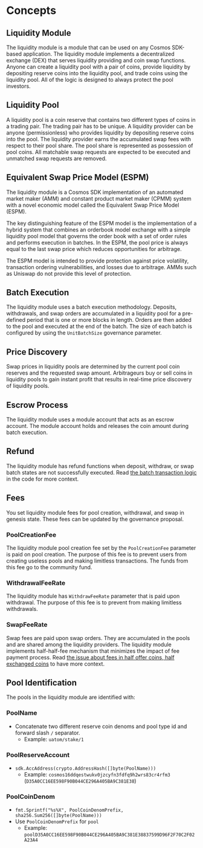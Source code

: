 <!-- order: 1 -->

 # Concepts

## Liquidity Module

The liquidity module is a module that can be used on any Cosmos SDK-based application. The liquidity module implements a decentralized exchange (DEX) that serves liquidity providing and coin swap functions. Anyone can create a liquidity pool with a pair of coins, provide liquidity by depositing reserve coins into the liquidity pool, and trade coins using the liquidity pool. All of the logic is designed to always protect the pool investors.

## Liquidity Pool

A liquidity pool is a coin reserve that contains two different types of coins in a trading pair. The trading pair has to be unique. A liquidity provider can be anyone (permissionless) who provides liquidity by depositing reserve coins into the pool. The liquidity provider earns the accumulated swap fees with respect to their pool share. The pool share is represented as possession of pool coins. All matchable swap requests are expected to be executed and unmatched swap requests are removed.
## Equivalent Swap Price Model (ESPM)

The liquidity module is a Cosmos SDK implementation of an automated market maker (AMM) and constant product market maker (CPMM) system with a novel economic model called the Equivalent Swap Price Model (ESPM).
 
The key distinguishing feature of the ESPM model is the implementation of a hybrid system that combines an orderbook model exchange with a simple liquidity pool model that governs the order book with a set of order rules and performs execution in batches. In the ESPM, the pool price is always equal to the last swap price which reduces opportunities for arbitrage.

The ESPM model is intended to provide protection against price volatility, transaction ordering vulnerabilities, and losses due to arbitrage. AMMs such as Uniswap do not provide this level of protection.

## Batch Execution

The liquidity module uses a batch execution methodology. Deposits, withdrawals, and swap orders are accumulated in a liquidity pool for a pre-defined period that is one or more blocks in length. Orders are then added to the pool and executed at the end of the batch. The size of each batch is configured by using the `UnitBatchSize` governance parameter.

## Price Discovery

Swap prices in liquidity pools are determined by the current pool coin reserves and the requested swap amount. Arbitrageurs buy or sell coins in liquidity pools to gain instant profit that results in real-time price discovery of liquidity pools.

## Escrow Process

The liquidity module uses a module account that acts as an escrow account. The module account holds and releases the coin amount during batch execution.

## Refund 

The liquidity module has refund functions when deposit, withdraw, or swap batch states are not successfully executed.
Read [the batch transaction logic](https://github.com/tendermint/liquidity/blob/e8ab2f4d75079157d008eba9f310b199573eed28/x/liquidity/keeper/batch.go#L83-L127) in the code for more context.
## Fees

You set liquidity module fees for pool creation, withdrawal, and swap in genesis state. These fees can be updated by the governance proposal.
### PoolCreationFee

The liquidity module pool creation fee set by the `PoolCreationFee` parameter is paid on pool creation. The purpose of this fee is to prevent users from creating useless pools and making limitless transactions. The funds from this fee go to the community fund.
### WithdrawalFeeRate

The liquidity module has `WithdrawFeeRate` parameter that is paid upon withdrawal. The purpose of this fee is to prevent from making limitless withdrawals.

### SwapFeeRate

Swap fees are paid upon swap orders. They are accumulated in the pools and are shared among the liquidity providers. The liquidity module implements half-half-fee mechanism that minimizes the impact of fee payment process. Read [the issue about fees in half offer coins, half exchanged coins](https://github.com/tendermint/liquidity/issues/41) to have more context.
## Pool Identification

The pools in the liquidity module are identified with:
### PoolName

- Concatenate two different reserve coin denoms and pool type id and forward slash `/` separator. 
  - Example: `uatom/stake/1`
### PoolReserveAccount

- `sdk.AccAddress(crypto.AddressHash([]byte(PoolName)))`
  - Example: `cosmos16ddqestwukv0jzcyfn3fdfq9h2wrs83cr4rfm3` (`D35A0CC16EE598F90B044CE296A405BA9C381E38`)
### PoolCoinDenom

- `fmt.Sprintf("%s%X", PoolCoinDenomPrefix, sha256.Sum256([]byte(PoolName)))`
- Use `PoolCoinDenomPrefix` for `pool`
  - Example: `poolD35A0CC16EE598F90B044CE296A405BA9C381E38837599D96F2F70C2F02A23A4`



